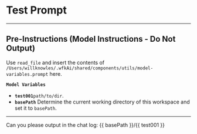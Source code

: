 # Test Prompt

---
## Pre-Instructions (Model Instructions - Do Not Output)
Use `read_file` and insert the contents of `/Users/willknowles/.wfkAi/shared/components/utils/model-variables.prompt` here.

**`Model Variables`**
*   **`test001`**`path/to/dir`.
*   **`basePath`** Determine the current working directory of this workspace and set it to `basePath`.

---

Can you please output in the chat log: {{ basePath }}/{{ test001 }}